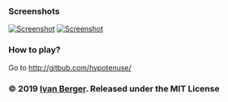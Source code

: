 ### Screenshots
[![Screenshot](https://raw.githubusercontent.com/hypotenuse/githubimages/master/ES6TETRIS/0x1.png "Screenshot")](https://raw.githubusercontent.com/hypotenuse/githubimages/master/ES6TETRIS/0x1.png)
[![Screenshot](https://raw.githubusercontent.com/hypotenuse/githubimages/master/ES6TETRIS/0x3.jpg "Screenshot")](https://raw.githubusercontent.com/hypotenuse/githubimages/master/ES6TETRIS/0x3.jpg)

### How to play?
Go to http://gitbub.com/hypotenuse/

### © 2019 [Ivan Berger](https://vk.com/ivan_berger2). Released under the MIT License
